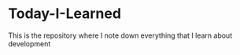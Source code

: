 # Today-I-Learned
This is the repository where I note down everything that I learn about development
